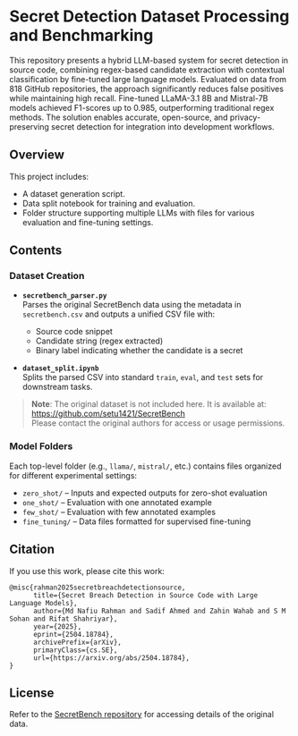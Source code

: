 # Secret Detection Dataset Processing and Benchmarking

This repository presents a hybrid LLM-based system for secret detection in source code, combining regex-based candidate extraction with contextual classification by fine-tuned large language models. Evaluated on data from 818 GitHub repositories, the approach significantly reduces false positives while maintaining high recall. Fine-tuned LLaMA-3.1 8B and Mistral-7B models achieved F1-scores up to 0.985, outperforming traditional regex methods. The solution enables accurate, open-source, and privacy-preserving secret detection for integration into development workflows.

## Overview

This project includes:
- A dataset generation script.
- Data split notebook for training and evaluation.
- Folder structure supporting multiple LLMs with files for various evaluation and fine-tuning settings.

## Contents

### Dataset Creation

- **`secretbench_parser.py`**  
  Parses the original SecretBench data using the metadata in `secretbench.csv` and outputs a unified CSV file with:
  - Source code snippet
  - Candidate string (regex extracted)
  - Binary label indicating whether the candidate is a secret

- **`dataset_split.ipynb`**  
  Splits the parsed CSV into standard `train`, `eval`, and `test` sets for downstream tasks.

> **Note**: The original dataset is not included here. It is available at:  
> https://github.com/setu1421/SecretBench  
> Please contact the original authors for access or usage permissions.

### Model Folders

Each top-level folder (e.g., `llama/`, `mistral/`, etc.) contains files organized for different experimental settings:

- `zero_shot/` – Inputs and expected outputs for zero-shot evaluation
- `one_shot/` – Evaluation with one annotated example
- `few_shot/` – Evaluation with few annotated examples
- `fine_tuning/` – Data files formatted for supervised fine-tuning

## Citation

If you use this work, please cite this work:
```
@misc{rahman2025secretbreachdetectionsource,
      title={Secret Breach Detection in Source Code with Large Language Models}, 
      author={Md Nafiu Rahman and Sadif Ahmed and Zahin Wahab and S M Sohan and Rifat Shahriyar},
      year={2025},
      eprint={2504.18784},
      archivePrefix={arXiv},
      primaryClass={cs.SE},
      url={https://arxiv.org/abs/2504.18784}, 
}
```


## License

Refer to the [SecretBench repository](https://github.com/setu1421/SecretBench) for accessing details of the original data.

